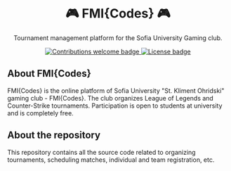 <h1 align="center">🎮 FMI{Codes} 🎮</h1>
<p align="center">
  Tournament management platform for the Sofia University Gaming club.
</p>

<p align="center">
    <a href="https://github.com/fss-fmi/fmicodes/fork">
        <img src="https://img.shields.io/badge/contributions-welcome-brightgreen.svg?style=flat-square" alt="Contributions welcome badge" />
    </a>
    <a href="LICENSE">
        <img src="https://img.shields.io/github/license/fss-fmi/fmicodes?style=flat-square" alt="License badge" />
    </a>
</p>

## About FMI{Codes}

FMI{Codes} is the online platform of Sofia University "St. Kliment Ohridski" gaming club - FMI{Codes}. The club organizes League of Legends and Counter-Strike tournaments. Participation is open to students at university and is completely free.

## About the repository

This repository contains all the source code related to organizing tournaments, scheduling matches, individual and team registration, etc.
